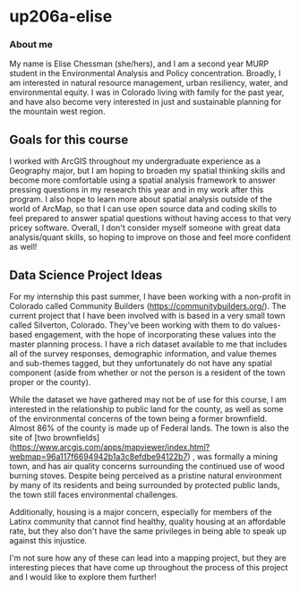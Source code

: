 # up206a-elise

### About me

My name is Elise Chessman (she/hers), and I am a second year MURP student in the Environmental Analysis and Policy concentration. Broadly, I am interested in natural resource management, urban resiliency, water, and environmental equity. I was in Colorado living with family for the past year, and have also become very interested in just and sustainable planning for the mountain west region. 

## Goals for this course

I worked with ArcGIS throughout my undergraduate experience as a Geography major, but I am hoping to broaden my spatial thinking skills and become more comfortable using a spatial analysis framework to answer pressing questions in my research this year and in my work after this program. I also hope to learn more about spatial analysis outside of the world of ArcMap, so that I can use open source data and coding skills to feel prepared to answer spatial questions without having access to that very pricey software. Overall, I don't consider myself someone with great data analysis/quant skills, so hoping to improve on those and feel more confident as well! 

## Data Science Project Ideas

For my internship this past summer, I have been working with a non-profit in Colorado called Community Builders (https://communitybuilders.org/). The current project that I have been involved with is based in a very small town called Silverton, Colorado. They've been working with them to do values-based engagement, with the hope of incorporating these values into the master planning process. I have a rich dataset available to me that includes all of the survey responses, demographic information, and value themes and sub-themes tagged, but they unfortunately do not have any spatial component (aside from whether or not the person is a resident of the town proper or the county). 

While the dataset we have gathered may not be of use for this course, I am interested in the relationship to public land for the county, as well as some of the environmental concerns of the town being a former brownfield. Almost 86% of the county is made up of Federal lands. The town is also the site of [two brownfields] (https://www.arcgis.com/apps/mapviewer/index.html?webmap=96a117f6694942b1a3c8efdbe94122b7)  , was formally a mining town, and has air quality concerns surrounding the continued use of wood burning stoves. Despite being perceived as a pristine natural environment by many of its residents and being surrounded by protected public lands, the town still faces environmental challenges.

Additionally, housing is a major concern, especially for members of the Latinx community that cannot find healthy, quality housing at an affordable rate, but they also don't have the same privileges in being able to speak up against this injustice.

I'm not sure how any of these can lead into a mapping project, but they are interesting pieces that have come up throughout the process of this project and I would like to explore them further! 
